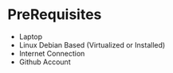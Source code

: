 PreRequisites
==

- Laptop
- Linux Debian Based (Virtualized or Installed)
- Internet Connection
- Github Account


